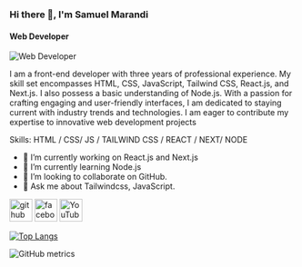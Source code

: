 ### Hi there 👋, I'm Samuel Marandi
#### Web Developer
![Web Developer](https://www.facebook.com/photo/?fbid=212549595257665&set=a.101952772984015)

I am a front-end developer with three years of professional experience. My skill set encompasses HTML, CSS, JavaScript, Tailwind CSS, React.js, and Next.js. I also possess a basic understanding of Node.js. With a passion for crafting engaging and user-friendly interfaces, I am dedicated to staying current with industry trends and technologies. I am eager to contribute my expertise to innovative web development projects

Skills:  HTML / CSS/  JS / TAILWIND CSS / REACT /  NEXT/ NODE

- 🔭 I’m currently working on React.js and Next.js 
- 🌱 I’m currently learning Node.js 
- 👯 I’m looking to collaborate on GitHub. 
- 💬 Ask me about Tailwindcss, JavaScript. 


[<img src='https://cdn.jsdelivr.net/npm/simple-icons@3.0.1/icons/github.svg' alt='github' height='40'>](https://github.com/https://github.com/marandisml)  [<img src='https://cdn.jsdelivr.net/npm/simple-icons@3.0.1/icons/facebook.svg' alt='facebook' height='40'>](https://www.facebook.com/https://www.facebook.com/marandism/)  [<img src='https://cdn.jsdelivr.net/npm/simple-icons@3.0.1/icons/youtube.svg' alt='YouTube' height='40'>](https://www.youtube.com/channel/https://www.youtube.com/@sm36023)  

[![Top Langs](https://github-readme-stats.vercel.app/api/top-langs/?username=https://github.com/marandisml)](https://github.com/anuraghazra/github-readme-stats)

![GitHub metrics](https://metrics.lecoq.io/https://github.com/marandisml)  

